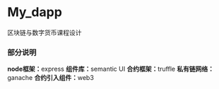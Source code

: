 # My_dapp
区块链与数字货币课程设计

### 部分说明
<b>node框架：</b>express
<b>组件库：</b>semantic UI
<b>合约框架：</b>truffle
<b>私有链网络：</b>ganache
<b>合约引入组件：</b>web3
